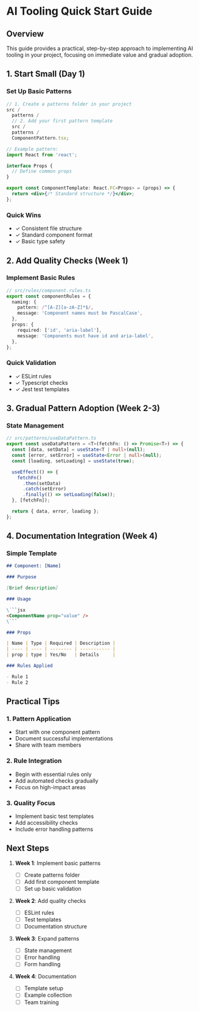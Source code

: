 # AI Tooling Quick Start Guide

## Overview

This guide provides a practical, step-by-step approach to implementing AI tooling in your project, focusing on immediate value and gradual adoption.

## 1. Start Small (Day 1)

### Set Up Basic Patterns

```jsx
// 1. Create a patterns folder in your project
src /
  patterns /
  // 2. Add your first pattern template
  src /
  patterns /
  ComponentPattern.tsx;

// Example pattern:
import React from 'react';

interface Props {
  // Define common props
}

export const ComponentTemplate: React.FC<Props> = (props) => {
  return <div>{/* Standard structure */}</div>;
};
```

### Quick Wins

- ✓ Consistent file structure
- ✓ Standard component format
- ✓ Basic type safety

## 2. Add Quality Checks (Week 1)

### Implement Basic Rules

```typescript
// src/rules/component.rules.ts
export const componentRules = {
  naming: {
    pattern: /^[A-Z][a-zA-Z]*$/,
    message: 'Component names must be PascalCase',
  },
  props: {
    required: ['id', 'aria-label'],
    message: 'Components must have id and aria-label',
  },
};
```

### Quick Validation

- ✓ ESLint rules
- ✓ Typescript checks
- ✓ Jest test templates

## 3. Gradual Pattern Adoption (Week 2-3)

### State Management

```typescript
// src/patterns/useDataPattern.ts
export const useDataPattern = <T>(fetchFn: () => Promise<T>) => {
  const [data, setData] = useState<T | null>(null);
  const [error, setError] = useState<Error | null>(null);
  const [loading, setLoading] = useState(true);

  useEffect(() => {
    fetchFn()
      .then(setData)
      .catch(setError)
      .finally(() => setLoading(false));
  }, [fetchFn]);

  return { data, error, loading };
};
```

## 4. Documentation Integration (Week 4)

### Simple Template

````markdown
## Component: [Name]

### Purpose

[Brief description]

### Usage

\```jsx
<ComponentName prop="value" />
\```

### Props

| Name | Type | Required | Description |
| ---- | ---- | -------- | ----------- |
| prop | type | Yes/No   | Details     |

### Rules Applied

- Rule 1
- Rule 2
````

## Practical Tips

### 1. Pattern Application

- Start with one component pattern
- Document successful implementations
- Share with team members

### 2. Rule Integration

- Begin with essential rules only
- Add automated checks gradually
- Focus on high-impact areas

### 3. Quality Focus

- Implement basic test templates
- Add accessibility checks
- Include error handling patterns

## Next Steps

1. **Week 1**: Implement basic patterns

   - [ ] Create patterns folder
   - [ ] Add first component template
   - [ ] Set up basic validation

2. **Week 2**: Add quality checks

   - [ ] ESLint rules
   - [ ] Test templates
   - [ ] Documentation structure

3. **Week 3**: Expand patterns

   - [ ] State management
   - [ ] Error handling
   - [ ] Form handling

4. **Week 4**: Documentation
   - [ ] Template setup
   - [ ] Example collection
   - [ ] Team training
